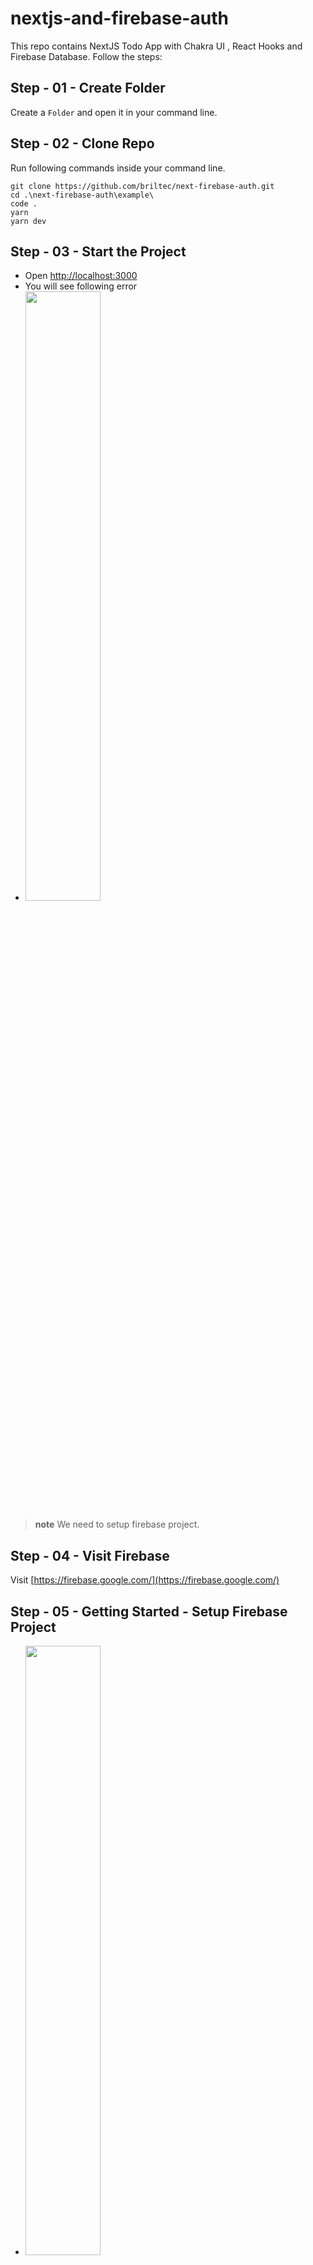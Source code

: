 # nextjs-and-firebase-auth
This repo contains NextJS Todo App with Chakra UI , React Hooks and Firebase Database.
Follow the steps:

## Step - 01 - Create Folder
Create a `Folder` and open it in your command line.

## Step - 02 - Clone Repo
Run following commands inside your command line.
```
git clone https://github.com/briltec/next-firebase-auth.git
cd .\next-firebase-auth\example\
code .
yarn
yarn dev
```

## Step - 03 - Start the Project
- Open [http://localhost:3000](http://localhost:3000/)
- You will see following error
- <img width="50%" src="https://github.com/aahmedfaraz/nextjs-and-firebase-auth/blob/main/assets/images/init-error.PNG" />

> __note__
We need to setup firebase project.

## Step - 04 - Visit Firebase
Visit [https://firebase.google.com/](https://firebase.google.com/)

## Step - 05 - Getting Started - Setup Firebase Project
- <img width="50%" src="https://github.com/aahmedfaraz/nextjs-and-firebase-auth/blob/main/assets/images/firebase-1.PNG" />
- <img width="50%" src="https://github.com/aahmedfaraz/nextjs-and-firebase-auth/blob/main/assets/images/firebase-2.PNG" />
- <img width="50%" src="https://github.com/aahmedfaraz/nextjs-and-firebase-auth/blob/main/assets/images/firebase-3.PNG" />
- <img width="50%" src="https://github.com/aahmedfaraz/nextjs-and-firebase-auth/blob/main/assets/images/firebase-4.PNG" />
- <img width="50%" src="https://github.com/aahmedfaraz/nextjs-and-firebase-auth/blob/main/assets/images/firebase-5.PNG" />
- <img width="50%" src="https://github.com/aahmedfaraz/nextjs-and-firebase-auth/blob/main/assets/images/firebase-6.PNG" />
- <img width="50%" src="https://github.com/aahmedfaraz/nextjs-and-firebase-auth/blob/main/assets/images/firebase-7.PNG" />
- <img width="50%" src="https://github.com/aahmedfaraz/nextjs-and-firebase-auth/blob/main/assets/images/firebase-8.PNG" />

## Step - 06 - Setup Web App inside the Firebase Project
- <img width="50%" src="https://github.com/aahmedfaraz/nextjs-and-firebase-auth/blob/main/assets/images/firebase-9.PNG" />
- <img width="50%" src="https://github.com/aahmedfaraz/nextjs-and-firebase-auth/blob/main/assets/images/firebase-10.PNG" />
- <img width="50%" src="https://github.com/aahmedfaraz/nextjs-and-firebase-auth/blob/main/assets/images/firebase-11.PNG" />
- <img width="50%" src="https://github.com/aahmedfaraz/nextjs-and-firebase-auth/blob/main/assets/images/firebase-12.PNG" />

## Step - 07 - Move to the left most panel
- <img width="50%" src="https://github.com/aahmedfaraz/nextjs-and-firebase-auth/blob/main/assets/images/firebase-13.PNG" />
- <img width="50%" src="https://github.com/aahmedfaraz/nextjs-and-firebase-auth/blob/main/assets/images/firebase-14.PNG" />

## Step - 08 - Setup Authentication for Email/Password
- <img width="50%" src="https://github.com/aahmedfaraz/nextjs-and-firebase-auth/blob/main/assets/images/firebase-15.PNG" />
- <img width="50%" src="https://github.com/aahmedfaraz/nextjs-and-firebase-auth/blob/main/assets/images/firebase-16.PNG" />
- <img width="50%" src="https://github.com/aahmedfaraz/nextjs-and-firebase-auth/blob/main/assets/images/firebase-17.PNG" />
- <img width="50%" src="https://github.com/aahmedfaraz/nextjs-and-firebase-auth/blob/main/assets/images/firebase-18.PNG" />
- <img width="50%" src="https://github.com/aahmedfaraz/nextjs-and-firebase-auth/blob/main/assets/images/firebase-19.PNG" />

## Step - 09 - Setup Firestore Database
- <img width="50%" src="https://github.com/aahmedfaraz/nextjs-and-firebase-auth/blob/main/assets/images/firebase-20.PNG" />
- <img width="50%" src="https://github.com/aahmedfaraz/nextjs-and-firebase-auth/blob/main/assets/images/firebase-21.PNG" />
- <img width="50%" src="https://github.com/aahmedfaraz/nextjs-and-firebase-auth/blob/main/assets/images/firebase-22.PNG" />
- <img width="50%" src="https://github.com/aahmedfaraz/nextjs-and-firebase-auth/blob/main/assets/images/firebase-23.PNG" />
- <img width="50%" src="https://github.com/aahmedfaraz/nextjs-and-firebase-auth/blob/main/assets/images/firebase-24.PNG" />

## Step - 10 - Setup Realtime Database
- <img width="50%" src="https://github.com/aahmedfaraz/nextjs-and-firebase-auth/blob/main/assets/images/firebase-25.PNG" />
- <img width="50%" src="https://github.com/aahmedfaraz/nextjs-and-firebase-auth/blob/main/assets/images/firebase-26.PNG" />
- <img width="50%" src="https://github.com/aahmedfaraz/nextjs-and-firebase-auth/blob/main/assets/images/firebase-27.PNG" />
- <img width="50%" src="https://github.com/aahmedfaraz/nextjs-and-firebase-auth/blob/main/assets/images/firebase-28.PNG" />
- <img width="50%" src="https://github.com/aahmedfaraz/nextjs-and-firebase-auth/blob/main/assets/images/firebase-29.PNG" />

## Step - 11 - Open Project Settings
- <img width="50%" src="https://github.com/aahmedfaraz/nextjs-and-firebase-auth/blob/main/assets/images/firebase-30.PNG" />
- <img width="50%" src="https://github.com/aahmedfaraz/nextjs-and-firebase-auth/blob/main/assets/images/firebase-31.PNG" />

## Step - 12 - Open Service Account and Generate Private Key
- **It will download a json file.**
- <img width="50%" src="https://github.com/aahmedfaraz/nextjs-and-firebase-auth/blob/main/assets/images/firebase-32.PNG" />
- <img width="50%" src="https://github.com/aahmedfaraz/nextjs-and-firebase-auth/blob/main/assets/images/firebase-33.PNG" />
- <img width="50%" src="https://github.com/aahmedfaraz/nextjs-and-firebase-auth/blob/main/assets/images/firebase-34.PNG" />
- <img width="50%" src="https://github.com/aahmedfaraz/nextjs-and-firebase-auth/blob/main/assets/images/firebase-35.PNG" />
- JSON file Downloaded, shown below.
- <img width="50%" src="https://github.com/aahmedfaraz/nextjs-and-firebase-auth/blob/main/assets/images/firebase-36.PNG" />

## Step - 13 - Create .env.local in root directory like "next-firebase-auth \ example \ .env.local"
- <img width="50%" src="https://github.com/aahmedfaraz/nextjs-and-firebase-auth/blob/main/assets/images/firebase-37.PNG" />
- Run the project again. (using `yarn dev`)
- <img width="50%" src="https://github.com/aahmedfaraz/nextjs-and-firebase-auth/blob/main/assets/images/firebase-38.PNG" />

# Here you are inside the Project
- <img width="50%" src="https://github.com/aahmedfaraz/nextjs-and-firebase-auth/blob/main/assets/images/firebase-39.PNG" />
